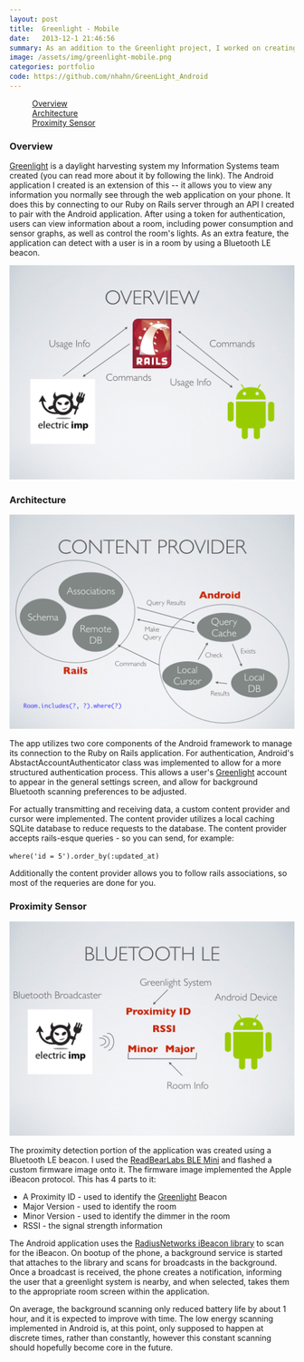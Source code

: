 ```yaml
---
layout: post
title:  Greenlight - Mobile 
date:   2013-12-1 21:46:56
summary: As an addition to the Greenlight project, I worked on creating a mobile application that allows you to control the system and receive information about its current status. Additionally, this application works with a Bluetooth Low Energy beacon to detect if you are close to a Greelight-enabled room and alerts you appropriately. 
image: /assets/img/greenlight-mobile.png
categories: portfolio
code: https://github.com/nhahn/GreenLight_Android
---
```



<div data-magellan-expedition="fixed">
    <dl class="sub-nav">
        <dd data-magellan-arrival="background"><a href="#background">Overview</a></dd>
        <dd data-magellan-arrival="architecture"><a href="#architecture">Architecture</a></dd>
        <dd data-magellan-arrival="bluetooth"><a href="#bluetooth">Proximity Sensor</a></dd>
    </dl>
</div>


<a name="background"></a>
<h3 data-magellan-destination="background">Overview</h3>

[Greenlight][3] is a daylight harvesting system my Information Systems team created (you can read more about it by following the link). The Android application I created is an extension of this -- it allows you to view any information you normally see through the web application on your phone. It does this by connecting to our Ruby on Rails server through an API I created to pair with the Android application. After using a token for authentication, users can view information about a room, including power consumption and sensor graphs, as well as control the room's lights. As an extra feature, the application can detect with a user is in a room by using a Bluetooth LE beacon. 

<img class="th" src="/assets/img/greenlight_mobile/Greenlight_Mobile.002.png">

<a name="architecture"></a>
<h3 data-magellan-destination="architecture">Architecture</h3>

<img class="th" src="/assets/img/greenlight_mobile/Greenlight_Mobile.004.png">

The app utilizes two core components of the Android framework to manage its connection to the Ruby on Rails application. For authentication, Android's AbstactAccountAuthenticator class was implemented to allow for a more structured authentication process. This allows a user's
[Greenlight][3] account to appear in the general settings screen, and allow for background Bluetooth scanning preferences to be adjusted. 

For actually transmitting and receiving data, a custom content provider and cursor were implemented. The content provider utilizes a local caching SQLite database to reduce requests to the database. The content provider accepts rails-esque queries - so you can send, for example: 

`where('id = 5').order_by(:updated_at)`

Additionally the content provider allows you to follow rails associations, so most of the requeries are done for you. 

<a name="bluetooth"></a>
<h3 data-magellan-destination="bluetooth">Proximity Sensor</h3>

<img class="th" src="/assets/img/greenlight_mobile/Greenlight_Mobile.005.png">

The proximity detection portion of the application was created using a Bluetooth LE beacon. I used the [ReadBearLabs BLE Mini][1] and flashed a custom firmware image onto it. The firmware image implemented the Apple iBeacon protocol. This has 4 parts to it: 

* A Proximity ID - used to identify the [Greenlight][3] Beacon
* Major Version - used to identify the room
* Minor Version - used to identify the dimmer in the room
* RSSI - the signal strength information

The Android application uses the [RadiusNetworks iBeacon library][2] to scan for the iBeacon. On bootup of the phone, a background service is started that attaches to the library and scans for broadcasts in the background. Once a broadcast is received, the phone creates a notification, informing the user that a greenlight system is nearby, and when selected, takes them to the appropriate room screen within the application.

On average, the background scanning only reduced battery life by about 1 hour, and it is expected to improve with time. The low energy scanning implemented in Android is, at this point, only supposed to happen at discrete times, rather than constantly, however this constant scanning should hopefully become core in the future. 

[1]: http://redbearlab.com/blemini/
[2]: http://developer.radiusnetworks.com/ibeacon/android/
[3]: /portfolio/greenlight.html